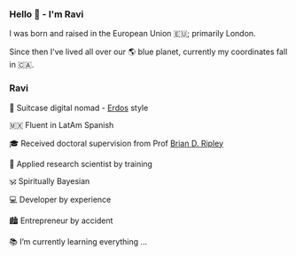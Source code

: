 ### Hello 👋 - I'm Ravi


I was born and raised in󠁧󠁢󠁥󠁮󠁧󠁿󠁮󠁧󠁿 the European Union 🇪🇺; primarily London. 

Since then I've lived all over our 🌎 blue planet, currently my coordinates fall in 🇨🇦.

### Ravi

🛄 Suitcase digital nomad - [Erdos](https://en.wikipedia.org/wiki/Paul_Erd%C5%91s) style

🇲🇽 Fluent in LatAm Spanish

🎓 Received doctoral supervision from Prof [Brian D. Ripley](https://en.wikipedia.org/wiki/Brian_D._Ripley) 
 
🥼 Applied research scientist by training

🕉️ Spiritually Bayesian

💻 Developer by experience

🏙️ Entrepreneur by accident

📚 I’m currently learning everything ...


